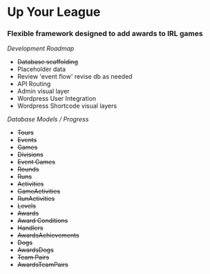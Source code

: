 # Up Your League
### Flexible framework designed to add awards to IRL games


*Development Roadmap*
* ~~Database scaffolding~~
* Placeholder data
* Review 'event flow' revise db as needed
* API Routing
* Admin visual layer
* Wordpress User Integration
* Wordpress Shortcode visual layers


*Database Models / Progress*
* ~~Tours~~
* ~~Events~~
* ~~Games~~
* ~~Divisions~~
* ~~Event Games~~
* ~~Rounds~~
* ~~Runs~~
* ~~Activities~~
* ~~GameActivities~~
* ~~RunActivities~~
* ~~Levels~~
* ~~Awards~~
* ~~Award Conditions~~
* ~~Handlers~~
* ~~AwardsAchievements~~
* ~~Dogs~~
* ~~AwardsDogs~~
* ~~Team Pairs~~
* ~~AwardsTeamPairs~~